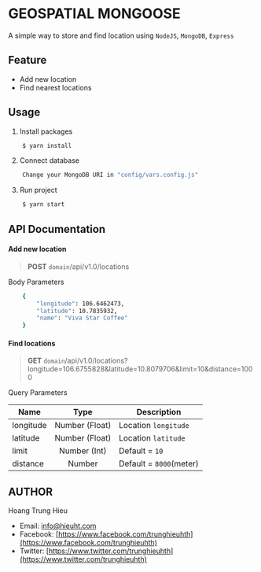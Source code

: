 # GEOSPATIAL MONGOOSE
A simple way to store and find location using `NodeJS`, `MongoDB`, `Express`

## Feature
* Add new location
* Find nearest locations

## Usage
1. Install packages
```sh
    $ yarn install
```
2. Connect database
```sh
    Change your MongoDB URI in "config/vars.config.js"
```
3. Run project
```sh
    $ yarn start
```

## API Documentation
#### Add new location
> **POST** `domain`/api/v1.0/locations

Body Parameters
```sh
    {
    	"longitude": 106.6462473,
    	"latitude": 10.7835932,
    	"name": "Viva Star Coffee"
    }
```
#### Find locations
> **GET** `domain`/api/v1.0/locations?longitude=106.6755828&latitude=10.8079706&limit=10&distance=1000

Query Parameters

| Name | Type | Description |
| ---- |:----:| ----------- |
| longitude | Number (Float) | Location `longitude` |
| latitude | Number (Float) | Location `latitude` |
| limit | Number (Int) | Default = `10` |
| distance | Number | Default = `8000`(meter) |

## AUTHOR
Hoang Trung Hieu

* Email: [info@hieuht.com](mailto:info@hieuht.com)
* Facebook: [https://www.facebook.com/trunghieuhth](https://www.facebook.com/trunghieuhth)
* Twitter: [https://www.twitter.com/trunghieuhth](https://www.twitter.com/trunghieuhth)